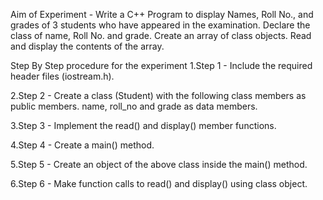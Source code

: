 
Aim of Experiment -
Write a C++ Program to display Names, Roll No., and grades of 3 students who have appeared in the examination. Declare the class of name, Roll No. and grade. Create an array of class objects. Read and display the contents of the array.

Step By Step procedure for the experiment
1.Step 1 - Include the required header files (iostream.h).

2.Step 2 - Create a class (Student) with the following class members as public members. name, roll_no and grade as data members.

3.Step 3 - Implement the read() and display() member functions.

4.Step 4 - Create a main() method.

5.Step 5 - Create an object of the above class inside the main() method.

6.Step 6 - Make function calls to read() and display() using class object.
